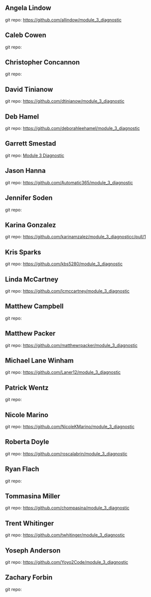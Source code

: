 ## Angela Lindow
git repo: https://github.com/allindow/module_3_diagnostic

## Caleb Cowen
git repo:

## Christopher Concannon
git repo:

## David Tinianow
git repo: https://github.com/dtinianow/module_3_diagnostic

## Deb Hamel
git repo: https://github.com/deborahleehamel/module_3_diagnostic

## Garrett Smestad
git repo: [Module 3 Diagnostic](https://github.com/GSmes/module_3_diagnostic)

## Jason Hanna
git repo: https://github.com/Automatic365/module_3_diagnostic

## Jennifer Soden
git repo:

## Karina Gonzalez
git repo: https://github.com/karinamzalez/module_3_diagnosticc/pull/1

## Kris Sparks
git repo: https://github.com/kbs5280/module_3_diagnostic

## Linda McCartney
git repo: https://github.com/lcmccartney/module_3_diagnostic

## Matthew Campbell
git repo:

## Matthew Packer
git repo: https://github.com/matthewrpacker/module_3_diagnostic

## Michael Lane Winham
git repo: https://github.com/Laner12/module_3_diagnostic

## Patrick Wentz
git repo:

## Nicole Marino
git repo: https://github.com/NicoleKMarino/module_3_diagnostic

## Roberta Doyle
git repo: https://github.com/roscalabrin/module_3_diagnostic

## Ryan Flach
git repo:

## Tommasina Miller
git repo: https://github.com/chompasina/module_3_diagnostic

## Trent Whitinger
git repo:  https://github.com/twhitinger/module_3_diagnostic

## Yoseph Anderson
git repo: https://github.com/Yoyo2Code/module_3_diagnostic

## Zachary Forbin
git repo:
